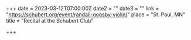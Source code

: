 +++
date = 2023-03-12T07:00:00Z
date2 = ""
date3 = ""
link = "https://schubert.org/event/randall-goosby-violin/"
place = "St. Paul, MN"
title = "Recital at the Schubert Club"

+++
